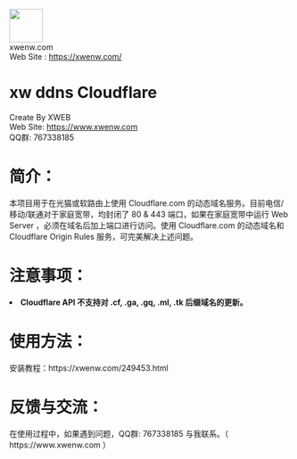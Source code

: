 <a href="https://xwenw.com/" target="_blank"><img src="https://xwenw.com/wp-admin/images/w-logo-blue.png" width="60px"></a><br>
xwenw.com<br>
Web Site : https://xwenw.com/<br>

# xw ddns Cloudflare
Create By XWEB<br>
Web Site: https://www.xwenw.com <br>
QQ群: 767338185 <br>

# 简介：
本项目用于在光猫或软路由上使用 Cloudflare.com 的动态域名服务。目前电信/移动/联通对于家庭宽带，均封闭了 80 & 443 端口，如果在家庭宽带中运行 Web Server ，必须在域名后加上端口进行访问。使用 Cloudflare.com 的动态域名和 Cloudflare Origin Rules 服务，可完美解决上述问题。

# 注意事项：
<p><b><li>Cloudflare API 不支持对 .cf, .ga, .gq, .ml, .tk 后缀域名的更新。</li></b></p>

# 使用方法：
<p>安装教程：https://xwenw.com/249453.html</p>

# 反馈与交流：
<p>在使用过程中，如果遇到问题，QQ群: 767338185 与我联系。（ https://www.xwenw.com ）</p>
